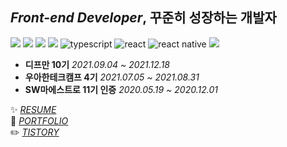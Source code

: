 ## *Front-end Developer*, 꾸준히 성장하는 개발자
![](https://img.shields.io/badge/-Babel-F9DC3E?&logo=Babel&logoColor=white)
![](https://img.shields.io/badge/-Webpack-8DD6F9?&logo=Webpack&logoColor=black)
![](https://img.shields.io/badge/-Prettier-F7B93E?&logo=Prettier&logoColor=white)
![](https://img.shields.io/badge/-ESLint-4B32C3?&logo=ESLint&logoColor=white)
![typescript](https://img.shields.io/badge/typescript-007acc?logo=typescript&logoColor=white)
![react](https://img.shields.io/badge/-React-61DAFB?logo=react&logoColor=white)
![react native](https://img.shields.io/badge/-React%20Native-61DAFB?logo=react&logoColor=white)
![](https://img.shields.io/badge/-Storybook-FF4785?&logo=Storybook&logoColor=white)



* **디프만 10기** <I>2021.09.04 ~ 2021.12.18</I> 
* **우아한테크캠프 4기** <I>2021.07.05 ~ 2021.08.31</I>
* **SW마에스트로 11기 인증** <I>2020.05.19 ~ 2020.12.01</I>





✨  <I>[RESUME](https://bit.ly/3dEjGWB)</I>    
🌱  <I>[PORTFOLIO](https://bit.ly/3GEPqXT)</I>      
✏️  <I>[TISTORY](https://programmer-eun.tistory.com/)</I>    





